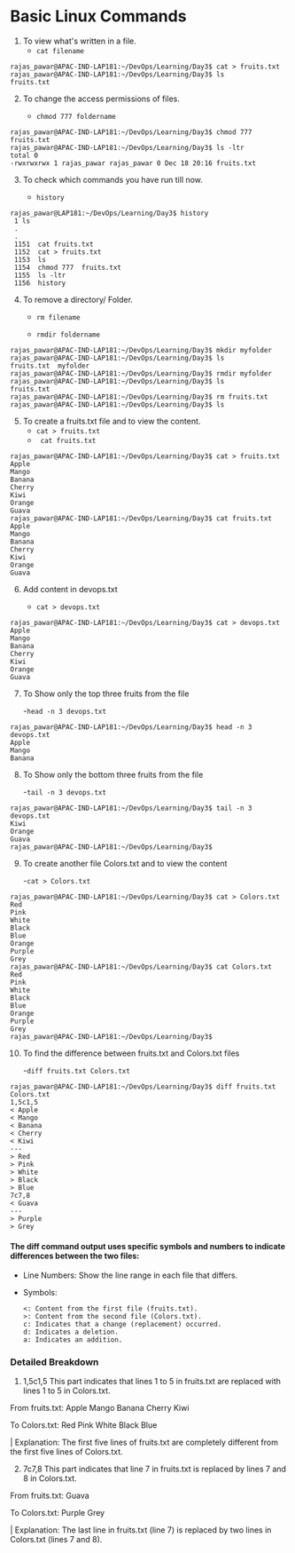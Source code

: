 
# Basic Linux Commands

1. To view what's written in a file.
    - ``` cat filename ``` 
    
```
rajas_pawar@APAC-IND-LAP181:~/DevOps/Learning/Day3$ cat > fruits.txt
rajas_pawar@APAC-IND-LAP181:~/DevOps/Learning/Day3$ ls
fruits.txt
```


2. To change the access permissions of files.
   
    - ``` chmod 777 foldername ``` 

```
rajas_pawar@APAC-IND-LAP181:~/DevOps/Learning/Day3$ chmod 777  fruits.txt
rajas_pawar@APAC-IND-LAP181:~/DevOps/Learning/Day3$ ls -ltr
total 0
-rwxrwxrwx 1 rajas_pawar rajas_pawar 0 Dec 18 20:16 fruits.txt
```

3. To check which commands you have run till now.

   - ``` history ``` 

```
rajas_pawar@LAP181:~/DevOps/Learning/Day3$ history
 1 ls
 .
 .
 1151  cat fruits.txt
 1152  cat > fruits.txt
 1153  ls
 1154  chmod 777  fruits.txt
 1155  ls -ltr
 1156  history
```


4. To remove a directory/ Folder.

      - ``` rm filename ``` 
      
    -  ``` rmdir foldername ```
```  
rajas_pawar@APAC-IND-LAP181:~/DevOps/Learning/Day3$ mkdir myfolder
rajas_pawar@APAC-IND-LAP181:~/DevOps/Learning/Day3$ ls
fruits.txt  myfolder
rajas_pawar@APAC-IND-LAP181:~/DevOps/Learning/Day3$ rmdir myfolder
rajas_pawar@APAC-IND-LAP181:~/DevOps/Learning/Day3$ ls
fruits.txt
rajas_pawar@APAC-IND-LAP181:~/DevOps/Learning/Day3$ rm fruits.txt
rajas_pawar@APAC-IND-LAP181:~/DevOps/Learning/Day3$ ls

```

5. To create a fruits.txt file and to view the content.
    - ``` cat > fruits.txt ``` 
    -  ```  cat fruits.txt ``` 
 ```  
rajas_pawar@APAC-IND-LAP181:~/DevOps/Learning/Day3$ cat > fruits.txt
Apple
Mango
Banana
Cherry
Kiwi
Orange
Guava
rajas_pawar@APAC-IND-LAP181:~/DevOps/Learning/Day3$ cat fruits.txt
Apple
Mango
Banana
Cherry
Kiwi
Orange
Guava
```
6. Add content in devops.txt

   - ``` cat > devops.txt ```

```
rajas_pawar@APAC-IND-LAP181:~/DevOps/Learning/Day3$ cat > devops.txt
Apple
Mango
Banana
Cherry
Kiwi
Orange
Guava
```

7. To Show only the top three fruits from the file

   -```head -n 3 devops.txt```

```
rajas_pawar@APAC-IND-LAP181:~/DevOps/Learning/Day3$ head -n 3 devops.txt
Apple
Mango
Banana
```

8. To Show only the bottom three fruits from the file

   -```tail -n 3 devops.txt```

```
rajas_pawar@APAC-IND-LAP181:~/DevOps/Learning/Day3$ tail -n 3 devops.txt
Kiwi
Orange
Guava
rajas_pawar@APAC-IND-LAP181:~/DevOps/Learning/Day3$
```

9. To create another file Colors.txt and to view the content

   -```cat > Colors.txt```

```
rajas_pawar@APAC-IND-LAP181:~/DevOps/Learning/Day3$ cat > Colors.txt
Red
Pink
White
Black
Blue
Orange
Purple
Grey
rajas_pawar@APAC-IND-LAP181:~/DevOps/Learning/Day3$ cat Colors.txt
Red
Pink
White
Black
Blue
Orange
Purple
Grey
rajas_pawar@APAC-IND-LAP181:~/DevOps/Learning/Day3$
```
10. To find the difference between fruits.txt and Colors.txt files

    -```diff fruits.txt Colors.txt```

```
rajas_pawar@APAC-IND-LAP181:~/DevOps/Learning/Day3$ diff fruits.txt Colors.txt
1,5c1,5
< Apple
< Mango
< Banana
< Cherry
< Kiwi
---
> Red
> Pink
> White
> Black
> Blue
7c7,8
< Guava
---
> Purple
> Grey
```

#### The diff command output uses specific symbols and numbers to indicate differences between the two files:

- Line Numbers: Show the line range in each file that differs.
- Symbols:
  
      <: Content from the first file (fruits.txt).
      >: Content from the second file (Colors.txt).
      c: Indicates that a change (replacement) occurred.
      d: Indicates a deletion.
      a: Indicates an addition.

### Detailed Breakdown
1. 1,5c1,5
This part indicates that lines 1 to 5 in fruits.txt are replaced with lines 1 to 5 in Colors.txt.

From fruits.txt:
Apple
Mango
Banana
Cherry
Kiwi

To Colors.txt:
Red
Pink
White
Black
Blue

| Explanation: The first five lines of fruits.txt are completely different from the first five lines of Colors.txt.


2. 7c7,8
This part indicates that line 7 in fruits.txt is replaced by lines 7 and 8 in Colors.txt.

From fruits.txt:
Guava

To Colors.txt:
Purple
Grey

| Explanation: The last line in fruits.txt (line 7) is replaced by two lines in Colors.txt (lines 7 and 8).

 
